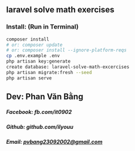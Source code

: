 ## laravel solve math exercises

### Install: (Run in Terminal)
```bash
composer install 	
# or: composer update 
# or: composer install --ignore-platform-reqs  
cp .env.example .env
php artisan key:generate
create database: laravel-solve-math-excercises
php artisan migrate:fresh --seed
php artisan serve
```

## Dev: Phan Văn Bằng
##### Facebook: fb.com/it0902
##### Github: github.com/ilyouu
##### Email: pvbang23092002@gmail.com